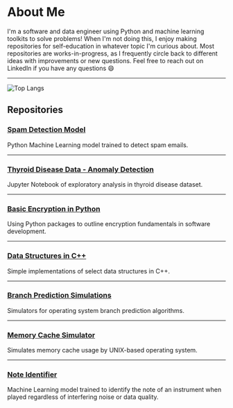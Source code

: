 # About Me

<!--
### [TV Show and Movie Recommendation Model](https://github.com/pcorwin/MovieTVShowAnalysis)

Analysis of TV Shows and Movies from five different streaming platforms, with recommendations for what to watch next.

***


-->
I'm a software and data engineer using Python and machine learning toolkits to solve problems! When I'm not doing this, I enjoy making repositories for self-education in whatever topic I'm curious about. Most repositories are works-in-progress, as I frequently circle back to different ideas with improvements or new questions. Feel free to reach out on LinkedIn if you have any questions 😄

***

![Top Langs](https://github-readme-stats.vercel.app/api/top-langs/?username=pcorwin&layout=compact)

## Repositories

### [Spam Detection Model](https://github.com/pcorwin/SpamDetection)

Python Machine Learning model trained to detect spam emails.

***

### [Thyroid Disease Data - Anomaly Detection](https://github.com/pcorwin/ThyroidDiseaseAnalysis)

Jupyter Notebook of exploratory analysis in thyroid disease dataset.

***

### [Basic Encryption in Python](https://github.com/pcorwin/Encryption)

Using Python packages to outline encryption fundamentals in software development.

***

### [Data Structures in C++](https://github.com/pcorwin/Data-Structures-CPP)

Simple implementations of select data structures in C++.

***

### [Branch Prediction Simulations](https://github.com/pcorwin/BranchPrediction)

Simulators for operating system branch prediction algorithms. 

***

### [Memory Cache Simulator](https://github.com/pcorwin/MemoryCacheSimulations)

Simulates memory cache usage by UNIX-based operating system.

***

### [Note Identifier](https://github.com/pcorwin/Pitch-Identifier)

Machine Learning model trained to identify the note of an instrument when played regardless of interfering noise or data quality.

